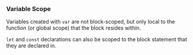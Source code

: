 ### Variable Scope

Variables created with `var` are not block-scoped, but only local to the function (or global scope) that the block resides within.

`let` and `const` declarations can also be scoped to the block statement that they are declared in.
